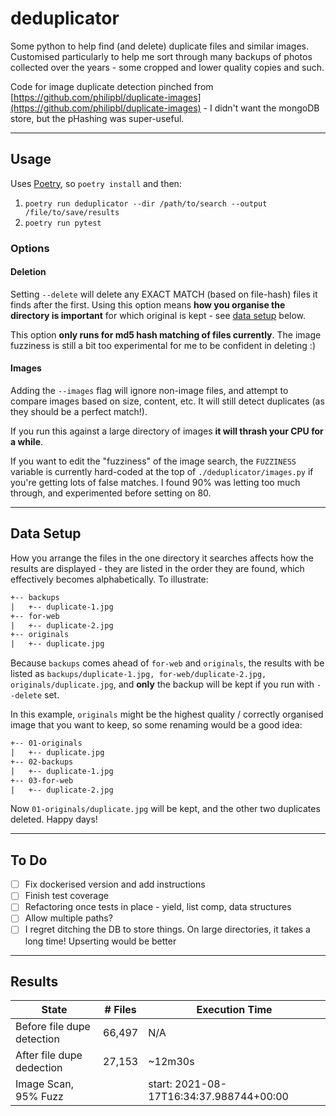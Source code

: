 # deduplicator

Some python to help find (and delete) duplicate files and similar images. Customised particularly to help me sort through many backups of photos collected over the years - some cropped and lower quality copies and such.

Code for image duplicate detection pinched from [https://github.com/philipbl/duplicate-images](https://github.com/philipbl/duplicate-images) - I didn't want the mongoDB store, but the pHashing was super-useful.

---

## Usage

Uses [Poetry](https://python-poetry.org/docs/), so `poetry install` and then:

1. `poetry run deduplicator --dir /path/to/search --output /file/to/save/results`
2. `poetry run pytest`

### Options

#### Deletion

Setting `--delete` will delete any EXACT MATCH (based on file-hash) files it finds after the first. Using this option means **how you organise the directory is important** for which original is kept - see [data setup](#data-setup) below.

This option **only runs for md5 hash matching of files currently**. The image fuzziness is still a bit too experimental for me to be confident in deleting :)

#### Images

Adding the `--images` flag will ignore non-image files, and attempt to compare images based on size, content, etc. It will still detect duplicates (as they should be a perfect match!).

If you run this against a large directory of images **it will thrash your CPU for a while**.

If you want to edit the "fuzziness" of the image search, the `FUZZINESS` variable is currently hard-coded at the top of `./deduplicator/images.py` if you're getting lots of false matches. I found 90% was letting too much through, and experimented before setting on 80.

---

## Data Setup

How you arrange the files in the one directory it searches affects how the results are displayed - they are listed in the order they are found, which effectively becomes alphabetically. To illustrate:

```txt
+-- backups
|   +-- duplicate-1.jpg
+-- for-web
|   +-- duplicate-2.jpg
+-- originals
|   +-- duplicate.jpg
```

Because `backups` comes ahead of `for-web` and `originals`, the results with be listed as `backups/duplicate-1.jpg, for-web/duplicate-2.jpg, originals/duplicate.jpg`, and **only** the backup will be kept if you run with `--delete` set.

In this example, `originals` might be the highest quality / correctly organised image that you want to keep, so some renaming would be a good idea:

```txt
+-- 01-originals
|   +-- duplicate.jpg
+-- 02-backups
|   +-- duplicate-1.jpg
+-- 03-for-web
|   +-- duplicate-2.jpg
```

Now `01-originals/duplicate.jpg` will be kept, and the other two duplicates deleted. Happy days!

---

## To Do

- [ ] Fix dockerised version and add instructions
- [ ] Finish test coverage
- [ ] Refactoring once tests in place - yield, list comp, data structures
- [ ] Allow multiple paths?
- [ ] I regret ditching the DB to store things. On large directories, it takes a long time! Upserting would be better

---

## Results

| State                      | # Files | Execution Time |
| -------------------------- | ------- | -------------- |
| Before file dupe detection | 66,497  | N/A            |
| After file dupe dedection  | 27,153  | ~12m30s        |
| Image Scan, 95% Fuzz       |         | start: 2021-08-17T16:34:37.988744+00:00
